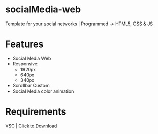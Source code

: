 # socialMedia-web

Template for your social networks | Programmed -> HTML5, CSS &amp; JS



# Features

- Social Media Web
- Responsive:
  - 1920px
  - 640px
  - 340px
- Scrollbar Custom
- Social Media color animation

# Requirements

VSC | [Click to Download](https://code.visualstudio.com/download)


